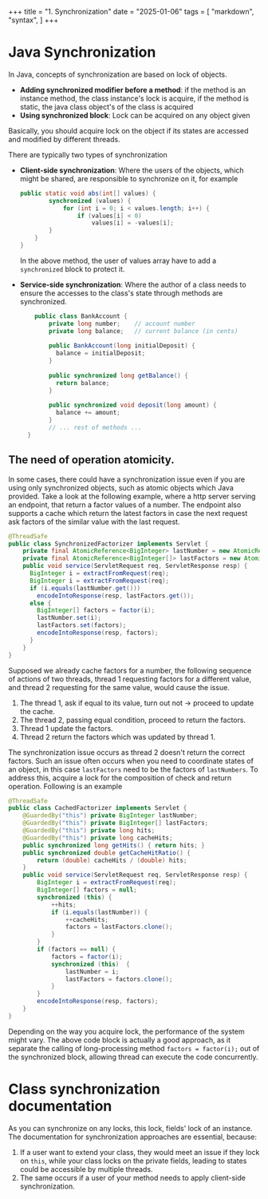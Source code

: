 +++
title = "1. Synchronization"
date = "2025-01-06"
tags = [
    "markdown",
    "syntax",
]
+++

# Java Synchronization
In Java, concepts of synchronization are based on lock of objects. 
+ **Adding synchronized modifier before a method**: if the method is an instance method, the class instance's lock is acquire,
if the method is static, the java class object's of the class is acquired
+ **Using synchronized block**: Lock can be acquired on any object given

Basically, you should acquire lock on the object if its states are accessed and modified by different threads.

There are typically two types of synchronization
+ **Client-side synchronization**: Where the users of the objects, which might be shared, are responsible to 
synchronize on it, for example
    
    ```java
    public static void abs(int[] values) {
            synchronized (values) {
                for (int i = 0; i < values.length; i++) {
                    if (values[i] < 0)
                        values[i] = -values[i];
            } 
        }
    }
    ```

    In the above method, the user of values array have to add a `synchronized` block to protect it.

+ **Service-side synchronization**: Where the author of a class needs to ensure the accesses to the class's state through methods 
are synchronized.

    ```java
        public class BankAccount {
            private long number;    // account number
            private long balance;   // current balance (in cents)
        
            public BankAccount(long initialDeposit) {
              balance = initialDeposit;
            }   
        
            public synchronized long getBalance() {
              return balance;
            }   
        
            public synchronized void deposit(long amount) {
              balance += amount;
            }  
            // ... rest of methods ...
      }
  ```
  
## The need of operation atomicity.
In some cases, there could have a synchronization issue even if you are using only synchronized objects, such as atomic objects
which Java provided. Take a look at the following example, where a http server serving an endpoint, that return a factor values
of a number. The endpoint also supports a cache which return the latest factors in case the next request ask factors of
the similar value with the last request.

```java
@ThreadSafe
public class SynchronizedFactorizer implements Servlet {
    private final AtomicReference<BigInteger> lastNumber = new AtomicReference<BigInteger>();
    private final AtomicReference<BigInteger[]> lastFactors = new AtomicReference<BigInteger[]>();
    public void service(ServletRequest req, ServletResponse resp) {
      BigInteger i = extractFromRequest(req);
      BigInteger i = extractFromRequest(req);
      if (i.equals(lastNumber.get()))
        encodeIntoResponse(resp, lastFactors.get()); 
      else {
        BigInteger[] factors = factor(i); 
        lastNumber.set(i); 
        lastFactors.set(factors);
        encodeIntoResponse(resp, factors);
      }
    }
}
```

Supposed we already cache factors for a number, the following sequence of actions of two threads, thread 1 requesting factors 
for a different value, and thread 2 requesting for the same value, would cause the issue.
1. The thread 1, ask if equal to its value, turn out not -> proceed to update the cache.
2. The thread 2, passing equal condition, proceed to return the factors.
3. Thread 1 update the factors.
4. Thread 2 return the factors which was updated by thread 1.

The synchronization issue occurs as thread 2 doesn't return the correct factors. Such an issue often occurs when you need to
coordinate states of an object, in this case `lastFactors` need to be the factors of `lastNumbers`. To address this, acquire a lock
for the composition of check and return operation. Following is an example

```java
@ThreadSafe
public class CachedFactorizer implements Servlet {
    @GuardedBy("this") private BigInteger lastNumber;
    @GuardedBy("this") private BigInteger[] lastFactors;
    @GuardedBy("this") private long hits;
    @GuardedBy("this") private long cacheHits;
    public synchronized long getHits() { return hits; }
    public synchronized double getCacheHitRatio() {
        return (double) cacheHits / (double) hits;
    }
    public void service(ServletRequest req, ServletResponse resp) {
        BigInteger i = extractFromRequest(req);
        BigInteger[] factors = null;
        synchronized (this) {
            ++hits;
            if (i.equals(lastNumber)) {
                ++cacheHits;
                factors = lastFactors.clone();
            }
        }
        if (factors == null) {
            factors = factor(i);
            synchronized (this)  {
                lastNumber = i;
                lastFactors = factors.clone();
            }
        }
        encodeIntoResponse(resp, factors);
    }
}
```

Depending on the way you acquire lock, the performance of the system might vary. The above code block is actually a good
approach, as it separate the calling of long-processing method `factors = factor(i);` out of the synchronized block, allowing
thread can execute the code concurrently.

# Class synchronization documentation
As you can synchronize on any locks, this lock, fields' lock of an instance. The documentation for synchronization approaches
are essential, because:
1. If a user want to extend your class, they would meet an issue if they lock on `this`, while your class locks on
the private fields, leading to states could be accessible by multiple threads.
2. The same occurs if a user of your method needs to apply client-side synchronization.